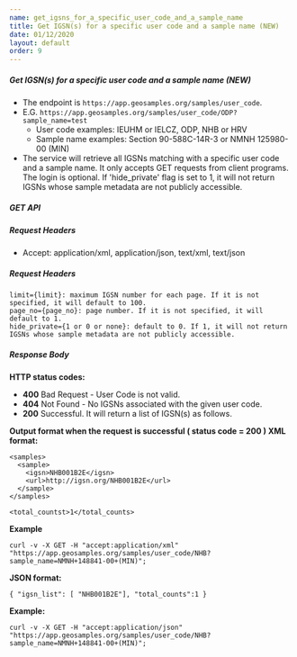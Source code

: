 ```yaml
---
name: get_igsns_for_a_specific_user_code_and_a_sample_name
title: Get IGSN(s) for a specific user code and a sample name (NEW)
date: 01/12/2020
layout: default
order: 9
---
```


##### Get IGSN(s) for a specific user code and a sample name (NEW)
- The endpoint is ```https://app.geosamples.org/samples/user_code```.
- E.G. ```https://app.geosamples.org/samples/user_code/ODP?sample_name=test```
  - User code examples: IEUHM or IELCZ, ODP, NHB or HRV
  - Sample name examples: Section 90-588C-14R-3 or NMNH 125980-00 (MIN)
- The service will retrieve all IGSNs matching with a specific user code and a sample name. It only accepts GET requests from client programs. The login is optional. If 'hide_private' flag is set to 1, it will not return IGSNs whose sample metadata are not publicly accessible.

##### GET API
##### Request Headers
- Accept: application/xml, application/json, text/xml, text/json
##### Request Headers 
```
limit={limit}: maximum IGSN number for each page. If it is not specified, it will default to 100.
page_no={page_no}: page number. If it is not specified, it will default to 1.
hide_private={1 or 0 or none}: default to 0. If 1, it will not return IGSNs whose sample metadata are not publicly accessible.
```
##### Response Body
**HTTP status codes:**
- **400** Bad Request - User Code is not valid.
- **404** Not Found - No IGSNs associated with the given user code.
- **200** Successful. It will return a list of IGSN(s) as follows.

**Output format when the request is successful ( status code = 200 ) XML format:**

```
<samples>
  <sample> 
    <igsn>NHB001B2E</igsn> 
    <url>http://igsn.org/NHB001B2E</url> 
  </sample>
</samples>
```

```
<total_countst>1</total_counts>
```

**Example**

```
curl -v -X GET -H "accept:application/xml" "https://app.geosamples.org/samples/user_code/NHB?sample_name=NMNH+148841-00+(MIN)";
```

**JSON format:**

```
{ "igsn_list": [ "NHB001B2E"], "total_counts":1 }
```

**Example:**

```
curl -v -X GET -H "accept:application/json" "https://app.geosamples.org/samples/user_code/NHB?sample_name=NMNH+148841-00+(MIN)";
```


